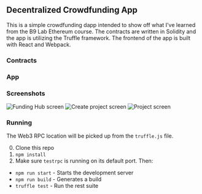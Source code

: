 ## Decentralized Crowdfunding App

This is a simple crowdfunding dapp intended to show off what I've learned from the B9 Lab Ethereum course. The contracts are written in Solidity and the app is utilizing the Truffle framework. The frontend of the app is built with React and Webpack. 

### Contracts



### App


### Screenshots
![Funding Hub screen](https://github.com/tyndallm/crowdfund-dapp/blob/master/docs/images/hub_screen.png?raw=true)
![Create project screen](https://github.com/tyndallm/crowdfund-dapp/blob/master/docs/images/create_project.png?raw=true)
![Project screen](https://github.com/tyndallm/crowdfund-dapp/blob/master/docs/images/project_screen.png?raw=true)


### Running

The Web3 RPC location will be picked up from the `truffle.js` file.

0. Clone this repo
0. `npm install`
0. Make sure `testrpc` is running on its default port. Then:
  - `npm run start` - Starts the development server
  - `npm run build` - Generates a build
  - `truffle test` - Run the rest suite
